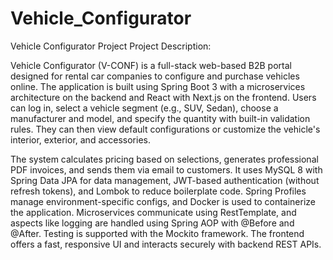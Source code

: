 # Vehicle_Configurator
Vehicle Configurator Project
Project Description:

Vehicle Configurator (V-CONF) is a full-stack web-based B2B portal designed for rental car companies to configure and purchase vehicles online. The application is built using Spring Boot 3 with a microservices architecture on the backend and React with Next.js on the frontend. Users can log in, select a vehicle segment (e.g., SUV, Sedan), choose a manufacturer and model, and specify the quantity with built-in validation rules. They can then view default configurations or customize the vehicle's interior, exterior, and accessories.

The system calculates pricing based on selections, generates professional PDF invoices, and sends them via email to customers. It uses MySQL 8 with Spring Data JPA for data management, JWT-based authentication (without refresh tokens), and Lombok to reduce boilerplate code. Spring Profiles manage environment-specific configs, and Docker is used to containerize the application. Microservices communicate using RestTemplate, and aspects like logging are handled using Spring AOP with @Before and @After. Testing is supported with the Mockito framework. The frontend offers a fast, responsive UI and interacts securely with backend REST APIs.
